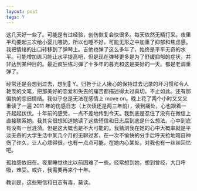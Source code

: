 ```yaml
---
layout: post
tags: Y
---
```


这几天好一些了。可能是有过经验，创伤恢复会快很多。每天依然无精打采。夜里平均要起三次给小婴儿喂奶，所以也睡不好，可能无形之中加重了抑郁和焦虑感。我把情绪的出口转移到了弹琴上。吉他也弹了这么多年了，始终是平平无奇的水平。可能增加练习能让水平提高吧，但是现在弹琴更多是为了舒缓抑郁的症状，并非达到某种目的。最近疯狂练习弹了十多年的暮光和这是美好的一天。都是老调重弹了。

经常还是会想到过去，想到 Y。归咎于让人揪心的保持过去记录的坏习惯和令人艳羡的文笔，把那美好的恋爱和失去的痛苦都描述得太过真切。不止如此。还有那偏执的恋旧情结。我似乎总是无法在感情上 move on。晚上花了两个小时又又又重读了一遍 2011 年的伤感日志（上次读还是两三年前），读到痛处，心也跟着一齐起起伏伏。十年前的感受，一点不差地传到今天。我到底是忍住了没有在微信上直接联系她。我其实很想知道她读了这些短信和日志后到底是什么想法。心中到底有没有一丝涟漪。但是这大概也是不大可能的。我猜测我在她的心中大概率就是平淡无奇的大学生活中某几个月的无聊过客，在一次不愉快的分手后呼天抢地暗自神伤了许久，让人心烦得很。也有一点点可能，在她内心某处，对我也有一丝丝回忆吧。

孤独感依旧在。夜里睡觉也比以前困难了一些。经常想到她，想到曾经，大口呼吸，难受。或许，我需要再来个十年。

教训是，这些短信和日志有毒，莫读。